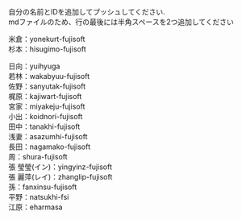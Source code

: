 自分の名前とIDを追加してプッシュしてください.  
mdファイルのため、行の最後には半角スペースを2つ追加してください


米倉：yonekurt-fujisoft  
杉本：hisugimo-fujisoft  
  
日向：yuihyuga  
若林：wakabyuu-fujisoft  
佐野：sanyutak-fujisoft  
梶原：kajiwart-fujisoft  
宮家：miyakeju-fujisoft  
小出：koidnori-fujisoft  
田中：tanakhi-fujisoft  
浅妻：asazumhi-fujisoft  
長田：nagamako-fujisoft  
周：shura-fujisoft  
張 瑩瑩(イン)：yingyinz-fujisoft  
張 麗萍(レイ)：zhanglip-fujisoft  
孫：fanxinsu-fujisoft  
平野：natsukhi-fsi  
江原：eharmasa  


